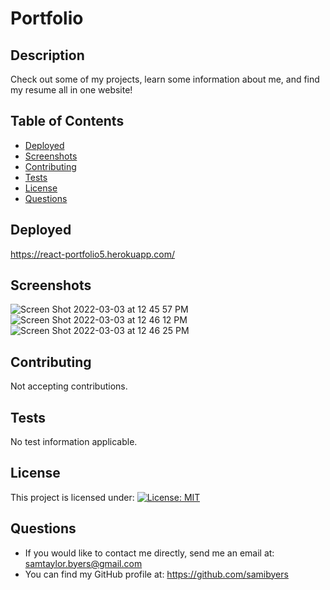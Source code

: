  # Portfolio
  ## Description 
  Check out some of my projects, learn some information about me, and find my resume all in one website!
  ## Table of Contents 
  * [Deployed](#deployed)
  * [Screenshots](#screenshots)
  * [Contributing](#contributing)
  * [Tests](#tests)
  * [License](#license)
  * [Questions](#questions)
  ## Deployed
https://react-portfolio5.herokuapp.com/
  ## Screenshots
  ![Screen Shot 2022-03-03 at 12 45 57 PM](https://user-images.githubusercontent.com/90110594/156650338-54911c79-848e-47da-bc8a-902105ca18fd.png)
  ![Screen Shot 2022-03-03 at 12 46 12 PM](https://user-images.githubusercontent.com/90110594/156650355-19fd155d-93e2-4cd2-a8b4-5538b0af5942.png)
  ![Screen Shot 2022-03-03 at 12 46 25 PM](https://user-images.githubusercontent.com/90110594/156650365-76b25369-7403-4260-aa25-bffb984801bc.png)
  ## Contributing 
  Not accepting contributions.
  ## Tests 
  No test information applicable.
  ## License 
  This project is licensed under: [![License: MIT](https://img.shields.io/badge/License-MIT-yellow.svg)](https://opensource.org/licenses/MIT)
  ## Questions 
  * If you would like to contact me directly, send me an email at: samtaylor.byers@gmail.com
  * You can find my GitHub profile at: https://github.com/samibyers